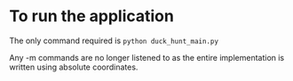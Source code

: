 # To run the application

The only command required is ```python duck_hunt_main.py```

Any -m commands are no longer listened to as the entire implementation is written using absolute coordinates.
